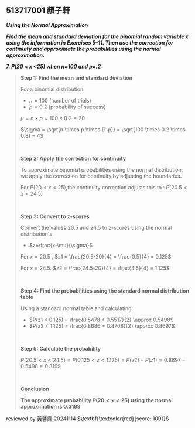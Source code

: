 ## 513717001 顏子軒

***Using the Normal Approximation***

***Find the mean and standard deviation for the binomial random variable x using the information in Exercises 5–11. Then use the correction for continuity and approximate the probabilities using the normal approximation.***

***7. P(20 < x <25) when n=100 and p=.2***

>**Step 1: Find the mean and standard deviation**
>
>For a binomial distribution:
>- $n=100$ (number of trials)
>- $p=0.2$ (probability of success)
>
>$\mu = n \times p = 100 \times 0.2 = 20$
>
>$\sigma = \sqrt{n \times p \times (1-p)} = \sqrt{100 \times 0.2 \times 0.8} = 4$
>
><br/>
>
>**Step 2: Apply the correction for continuity**
>
>To approximate binomial probabilities using the normal distribution, we apply the correction for continuity by adjusting the boundaries.
>
>For $P(20 < x <25)$,the continuity correction adjusts this to :
>$P(20.5 < x <24.5)$
>
><br/>
>
>**Step 3: Convert to z-scores**
>
>Convert the values 20.5 and 24.5 to z-scores using the normal distribution's
>
>- $z=\frac{x-\mu}{\sigma}$
>
>For $x = 20.5$ , $z1 = \frac{20.5-20}{4} = \frac{0.5}{4} = 0.125$
>
>For $x = 24.5$. $z2 = \frac{24.5-20}{4} = \frac{4.5}{4} = 1.125$
>
><br/>
>
>**Step 4: Find the probabilities using the standard normal distribution table**
>
>Using a standard normal table and calculating:
>
>- $P(z1 < 0.125) = \frac{0.5478 + 0.5517}{2} \approx 0.5498$
>- $P(z2 < 1.125) = \frac{0.8686 + 0.8708}{2} \approx 0.8697$
>
><br/>
>
>**Step 5: Calculate the probability**
>
>$P(20.5 < x < 24.5) = P(0.125 < z < 1.125) = P(z2) - P(z1) = 0.8697 - 0.5498 = 0.3199$
>
><br/>
>
>**Conclusion**
>
>**The approximate probability $P(20 < x < 25)$ using the normal approximation is 0.3199**

reviewed by 黃馨霈 20241114 $\textbf{\textcolor{red}{score: 100}}$
